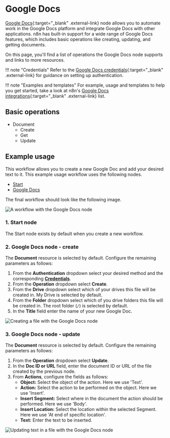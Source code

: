 # Google Docs

[Google Docs](https://docs.google.com/){:target="_blank" .external-link} node allows you to automate work in the Google Docs platform and integrate Google Docs with other applications. n8n has built-in support for a wide range of Google Docs features, which includes basic operations like creating, updating, and getting documents. 

On this page, you'll find a list of operations the Google Docs node supports and links to more resources.

!!! note "Credentials"
    Refer to the [Google Docs credentials](https://docs.n8n.io/integrations/builtin/credentials/google/){:target="_blank" .external-link} for guidance on setting up authentication. 

!!! note "Examples and templates"
    For example, usage and templates to help you get started, take a look at n8n's [Google Docs integrations](https://n8n.io/integrations/google-docs/){:target="_blank" .external-link} list.


## Basic operations 

* Document
    * Create
    * Get
    * Update

## Example usage

This workflow allows you to create a new Google Doc and add your desired text to it. This example usage workflow uses the following nodes.
- [Start](/integrations/builtin/core-nodes/n8n-nodes-base.start/)
- [Google Docs]()

The final workflow should look like the following image.

![A workflow with the Google Docs node](/_images/integrations/builtin/app-nodes/googledocs/workflow.png)

### 1. Start node

The Start node exists by default when you create a new workflow.

### 2. Google Docs node - create

The **Document** resource is selected by default. Configure the remaining parameters as follows:

1. From the **Authentication** dropdown select your desired method and the corresponding [**Credentials**](/integrations/builtin/credentials/google/).
2. From the **Operation** dropdown select **Create**.
3. From the **Drive** dropdown select which of your drives this file will be created in. My Drive is selected by default.
4. From the **Folder** dropdown select which of you drive folders this file will be created in. The root folder (`/`) is selected by default.
5. In the **Title** field enter the name of your new Google Doc.

![Creating a file with the Google Docs node](/_images/integrations/builtin/app-nodes/googledocs/googledocs_node.png)

### 3. Google Docs node - update

The **Document** resource is selected by default. Configure the remaining parameters as follows:

1. From the **Operation** dropdown select **Update**.
2. In the **Doc ID or URL** field, enter the document ID or URL of the file created by the previous node.
3. From **Actions**, configure the fields as follows:
    - **Object:** Select the object of the action. Here we use 'Text'.
    - **Action:** Select the action to be performed on the object. Here we use 'Insert'.
    - **Insert Segment:** Select where in the document the action should be performed. Here we use 'Body'.
    - **Insert Location:** Select the location within the selected Segment. Here we use 'At end of specific location'.
    - **Text:** Enter the text to be inserted.

![Updating text in a file with the Google Docs node](/_images/integrations/builtin/app-nodes/googledocs/googledocs1_node.png)
